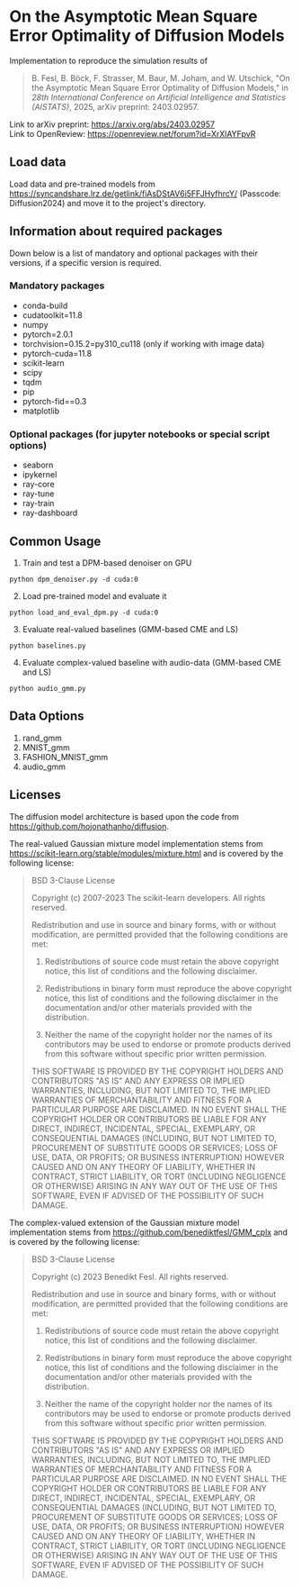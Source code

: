 # On the Asymptotic Mean Square Error Optimality of Diffusion Models

Implementation to reproduce the simulation results of 
>B. Fesl, B. Böck, F. Strasser, M. Baur, M. Joham, and W. Utschick, "On the Asymptotic Mean Square Error Optimality of Diffusion Models," in _28th International Conference on Artificial Intelligence and Statistics (AISTATS)_, 2025, arXiv preprint: 2403.02957. 

Link to arXiv preprint: https://arxiv.org/abs/2403.02957 \
Link to OpenReview: https://openreview.net/forum?id=XrXlAYFpvR

## Load data
Load data and pre-trained models from 
https://syncandshare.lrz.de/getlink/fiAsDStAV6i5FFJHyfhrcY/ (Passcode: Diffusion2024)
and move it to the project's directory.

## Information about required packages
Down below is a list of mandatory and optional packages with their versions, if a specific version is required.
### Mandatory packages
* conda-build
* cudatoolkit=11.8
* numpy
* pytorch=2.0.1
* torchvision=0.15.2=py310_cu118 (only if working with image data)
* pytorch-cuda=11.8
* scikit-learn
* scipy
* tqdm
* pip
* pytorch-fid==0.3
* matplotlib

### Optional packages (for jupyter notebooks or special script options)
* seaborn
* ipykernel
* ray-core
* ray-tune
* ray-train
* ray-dashboard

## Common Usage 
1. Train and test a DPM-based denoiser on GPU
```shell
python dpm_denoiser.py -d cuda:0
```

2. Load pre-trained model and evaluate it
```shell
python load_and_eval_dpm.py -d cuda:0
```

3. Evaluate real-valued baselines (GMM-based CME and LS)
```shell
python baselines.py
```

4. Evaluate complex-valued baseline with audio-data (GMM-based CME and LS)
```shell
python audio_gmm.py
```

## Data Options
1. rand_gmm
2. MNIST_gmm
3. FASHION_MNIST_gmm
4. audio_gmm

## Licenses
The diffusion model architecture is based upon the code from https://github.com/hojonathanho/diffusion.


The real-valued Gaussian mixture model implementation stems from  https://scikit-learn.org/stable/modules/mixture.html and is covered by the following license:
>BSD 3-Clause License
>
>Copyright (c) 2007-2023 The scikit-learn developers. All rights reserved.
>
>Redistribution and use in source and binary forms, with or without
>modification, are permitted provided that the following conditions are met:
>
>1. Redistributions of source code must retain the above copyright notice, this
>   list of conditions and the following disclaimer.
>
>2. Redistributions in binary form must reproduce the above copyright notice,
>   this list of conditions and the following disclaimer in the documentation
>   and/or other materials provided with the distribution.
>
>3. Neither the name of the copyright holder nor the names of its
>   contributors may be used to endorse or promote products derived from
>   this software without specific prior written permission.
>
>THIS SOFTWARE IS PROVIDED BY THE COPYRIGHT HOLDERS AND CONTRIBUTORS "AS IS"
>AND ANY EXPRESS OR IMPLIED WARRANTIES, INCLUDING, BUT NOT LIMITED TO, THE
>IMPLIED WARRANTIES OF MERCHANTABILITY AND FITNESS FOR A PARTICULAR PURPOSE ARE
>DISCLAIMED. IN NO EVENT SHALL THE COPYRIGHT HOLDER OR CONTRIBUTORS BE LIABLE
>FOR ANY DIRECT, INDIRECT, INCIDENTAL, SPECIAL, EXEMPLARY, OR CONSEQUENTIAL
>DAMAGES (INCLUDING, BUT NOT LIMITED TO, PROCUREMENT OF SUBSTITUTE GOODS OR
>SERVICES; LOSS OF USE, DATA, OR PROFITS; OR BUSINESS INTERRUPTION) HOWEVER
>CAUSED AND ON ANY THEORY OF LIABILITY, WHETHER IN CONTRACT, STRICT LIABILITY,
>OR TORT (INCLUDING NEGLIGENCE OR OTHERWISE) ARISING IN ANY WAY OUT OF THE USE
>OF THIS SOFTWARE, EVEN IF ADVISED OF THE POSSIBILITY OF SUCH DAMAGE.

The complex-valued extension of the Gaussian mixture model implementation stems from https://github.com/benediktfesl/GMM_cplx and is covered by the following license:
>BSD 3-Clause License
>
>Copyright (c) 2023 Benedikt Fesl. All rights reserved.
>
>Redistribution and use in source and binary forms, with or without
>modification, are permitted provided that the following conditions are met:
>
>1. Redistributions of source code must retain the above copyright notice, this
>   list of conditions and the following disclaimer.
>
>2. Redistributions in binary form must reproduce the above copyright notice,
>   this list of conditions and the following disclaimer in the documentation
>   and/or other materials provided with the distribution.
>
>3. Neither the name of the copyright holder nor the names of its
>   contributors may be used to endorse or promote products derived from
>   this software without specific prior written permission.
>
>THIS SOFTWARE IS PROVIDED BY THE COPYRIGHT HOLDERS AND CONTRIBUTORS "AS IS"
>AND ANY EXPRESS OR IMPLIED WARRANTIES, INCLUDING, BUT NOT LIMITED TO, THE
>IMPLIED WARRANTIES OF MERCHANTABILITY AND FITNESS FOR A PARTICULAR PURPOSE ARE
>DISCLAIMED. IN NO EVENT SHALL THE COPYRIGHT HOLDER OR CONTRIBUTORS BE LIABLE
>FOR ANY DIRECT, INDIRECT, INCIDENTAL, SPECIAL, EXEMPLARY, OR CONSEQUENTIAL
>DAMAGES (INCLUDING, BUT NOT LIMITED TO, PROCUREMENT OF SUBSTITUTE GOODS OR
>SERVICES; LOSS OF USE, DATA, OR PROFITS; OR BUSINESS INTERRUPTION) HOWEVER
>CAUSED AND ON ANY THEORY OF LIABILITY, WHETHER IN CONTRACT, STRICT LIABILITY,
>OR TORT (INCLUDING NEGLIGENCE OR OTHERWISE) ARISING IN ANY WAY OUT OF THE USE
>OF THIS SOFTWARE, EVEN IF ADVISED OF THE POSSIBILITY OF SUCH DAMAGE.
